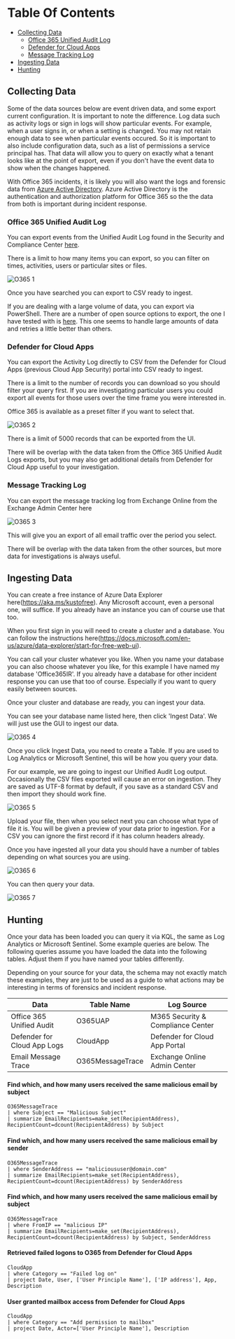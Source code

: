 # Table Of Contents

- [Collecting Data](#Collecting-Data)
    - [Office 365 Unified Audit Log](#Azure-AD-Incident-Response-PowerShell)
    - [Defender for Cloud Apps](#Defender-for-Cloud-Apps)
    - [Message Tracking Log](#Security-and-Compliance-Centre)
- [Ingesting Data](#Ingesting-Data)
- [Hunting](#Hunting)

## Collecting Data

Some of the data sources below are event driven data, and some export current configuration. It is important to note the difference. Log data such as activity logs or sign in logs will show particular events. For example, when a user signs in, or when a setting is changed. You may not retain enough data to see when particular events occured. So it is important to also include configuration data, such as a list of permissions a service principal has. That data will allow you to query on exactly what a tenant looks like at the point of export, even if you don't have the event data to show when the changes happened.

With Office 365 incidents, it is likely you will also want the logs and forensic data from [Azure Active Directory](https://github.com/reprise99/kql-for-dfir/tree/main/Azure%20Active%20Directory). Azure Active Directory is the authentication and authorization platform for Office 365 so the the data from both is important during incident response.

### Office 365 Unified Audit Log

You can export events from the Unified Audit Log found in the Security and Compliance Center [here](https://security.microsoft.com/auditlogsearch).

There is a limit to how many items you can export, so you can filter on times, activities, users or particular sites or files.

![O365 1](https://github.com/reprise99/kql-for-dfir/blob/main/.Images/o365ir1.png?raw=true)

Once you have searched you can export to CSV ready to ingest.

If you are dealing with a large volume of data, you can export via PowerShell. There are a number of open source options to export, the one I have tested with is [here](https://github.com/PwC-IR/Office-365-Extractor/blob/master/Office365_Extractor.ps1). This one seems to handle large amounts of data and retries a little better than others.

### Defender for Cloud Apps

You can export the Activity Log directly to CSV from the Defender for Cloud Apps (previous Cloud App Security) portal into CSV ready to ingest.

There is a limit to the number of records you can download so you should filter your query first. If you are investigating particular users you could export all events for those users over the time frame you were interested in.

Office 365 is available as a preset filter if you want to select that.

![O365 2](https://github.com/reprise99/kql-for-dfir/blob/main/.Images/o365ir2.png?raw=true)

There is a limit of 5000 records that can be exported from the UI.

There will be overlap with the data taken from the Office 365 Unified Audit Logs exports, but you may also get additional details from Defender for Cloud App useful to your investigation.

### Message Tracking Log

You can export the message tracking log from Exchange Online from the Exchange Admin Center here

![O365 3](https://github.com/reprise99/kql-for-dfir/blob/main/.Images/o365ir3.png?raw=true)

This will give you an export of all email traffic over the period you select.

There will be overlap with the data taken from the other sources, but more data for investigations is always useful.

## Ingesting Data

You can create a free instance of Azure Data Explorer here(https://aka.ms/kustofree). Any Microsoft account, even a personal one, will suffice. If you already have an instance you can of course use that too.

When you first sign in you will need to create a cluster and a database. You can follow the instructions here(https://docs.microsoft.com/en-us/azure/data-explorer/start-for-free-web-ui).

You can call your cluster whatever you like. When you name your database you can also choose whatever you like, for this example I have named my database 'Office365IR'. If you already have a database for other incident response you can use that too of course. Especially if you want to query easily between sources.

Once your cluster and database are ready, you can ingest your data.

You can see your database name listed here, then click 'Ingest Data'. We will just use the GUI to ingest our data.

![O365 4](https://github.com/reprise99/kql-for-dfir/blob/main/.Images/o365ir4.png?raw=true)

Once you click Ingest Data, you need to create a Table. If you are used to Log Analytics or Microsoft Sentinel, this will be how you query your data.

For our example, we are going to ingest our Unified Audit Log output. Occasionally the CSV files exported will cause an error on ingestion. They are saved as UTF-8 format by default, if you save as a standard CSV and then import they should work fine.

![O365 5](https://github.com/reprise99/kql-for-dfir/blob/main/.Images/o365ir5.png?raw=true)

Upload your file, then when you select next you can choose what type of file it is. You will be given a preview of your data prior to ingestion. For a CSV you can ignore the first record if it has column headers already.

Once you have ingested all your data you should have a number of tables depending on what sources you are using.

![O365 6](https://github.com/reprise99/kql-for-dfir/blob/main/.Images/windowsir7.png?raw=true)

You can then query your data.

![O365 7](https://github.com/reprise99/kql-for-dfir/blob/main/.Images/windowsir6.png?raw=true)

## Hunting

Once your data has been loaded you can query it via KQL, the same as Log Analytics or Microsoft Sentinel. Some example queries are below. The following queries assume you have loaded the data into the following tables. Adjust them if you have named your tables differently.

Depending on your source for your data, the schema may not exactly match these examples, they are just to be used as a guide to what actions may be interesting in terms of forensics and incident response.

| Data| Table Name | Log Source |
| --- | --- | --- |
| Office 365 Unified Audit | O365UAP | M365 Security & Compliance Center
| Defender for Cloud App Logs | CloudApp | Defender for Cloud App Portal
| Email Message Trace | O365MessageTrace | Exchange Online Admin Center

#### Find which, and how many users received the same malicious email by subject

```kql
O365MessageTrace
| where Subject == "Malicious Subject"
| summarize EmailRecipients=make_set(RecipientAddress), RecipientCount=dcount(RecipientAddress) by Subject 
```

#### Find which, and how many users received the same malicious email by sender

```kql
O365MessageTrace
| where SenderAddress == "malicioususer@domain.com"
| summarize EmailRecipients=make_set(RecipientAddress), RecipientCount=dcount(RecipientAddress) by SenderAddress 
```

#### Find which, and how many users received the same malicious email by subject

```kql
O365MessageTrace
| where FromIP == "malicious IP"
| summarize EmailRecipients=make_set(RecipientAddress), RecipientCount=dcount(RecipientAddress) by Subject, SenderAddress
```

#### Retrieved failed logons to O365 from Defender for Cloud Apps

```kql
CloudApp
| where Category == "Failed log on"
| project Date, User, ['User Principle Name'], ['IP address'], App, Description
```


#### User granted mailbox access from Defender for Cloud Apps

```kql
CloudApp
| where Category == "Add permission to mailbox"
| project Date, Actor=['User Principle Name'], Description
```